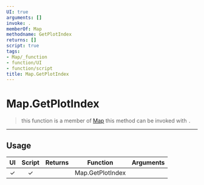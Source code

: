 ```yaml
---
UI: true
arguments: []
invoke: .
memberOf: Map
methodname: GetPlotIndex
returns: []
script: true
tags:
- Map/_function
- function/UI
- function/script
title: Map.GetPlotIndex
---
```

# Map.GetPlotIndex
> this function is a member of [Map](civ-6/lua/Map.md)
> this method can be invoked with `.`
-----
## Usage
|  UI | Script | Returns | Function | Arguments |
|:---:|:------:|-------:|:--------:|:---------|
|✓|✓||Map.GetPlotIndex||
